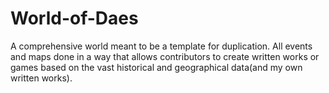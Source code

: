 # World-of-Daes
A comprehensive world meant to be a template for duplication. All events and maps done in a way that allows contributors to create written works or games based on the vast historical and geographical data(and my own written works).

